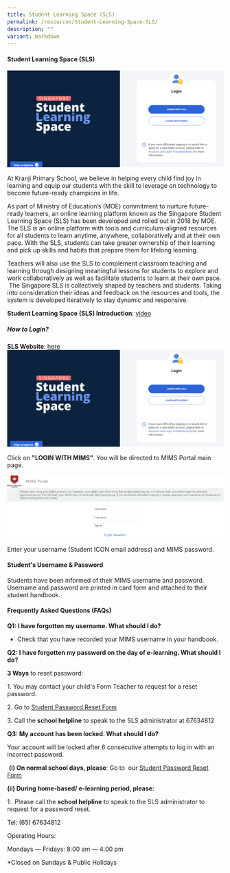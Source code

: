 ```yaml
---
title: Student Learning Space (SLS)
permalink: /resources/Student-Learning-Space-SLS/
description: ""
variant: markdown
---
```

#### **Student Learning Space (SLS)**
![](/images/Our%20Curriculum/Departments/ICT/Student%20Learning%20Space/SLS_main_page_login_2024.png)


At Kranji Primary School, we believe in helping every child find joy in learning and equip our students with the skill to leverage on technology to become future-ready champions in life.

As part of Ministry of Education’s (MOE) commitment to nurture future-ready learners, an online learning platform known as the Singapore Student Learning Space (SLS) has been developed and rolled out in 2018 by MOE. The SLS is an online platform with tools and curriculum-aligned resources for all students to&nbsp;learn anytime, anywhere, collaboratively and at their own pace. With the SLS, students can take&nbsp;greater ownership of their learning and pick up skills and habits that prepare them for lifelong learning.&nbsp; &nbsp; &nbsp; &nbsp;

Teachers will also use the SLS to complement classroom teaching and learning through designing meaningful lessons for students to explore and work collaboratively as well as facilitate students to learn at their own pace.&nbsp; &nbsp;The Singapore SLS is collectively shaped by teachers and students. Taking into consideration their ideas and feedback on the resources and tools, the system is developed iteratively to stay dynamic and responsive.  

**Student Learning Space (SLS) Introduction**: [video](https://www.youtube.com/watch?v=ht--L3Pj_yQ)

##### **How to Login?**

**SLS Website**: [here](https://vle.learning.moe.edu.sg/login)
![](/images/Our%20Curriculum/Departments/ICT/Student%20Learning%20Space/SLS_main_page_login_2024.png)


Click on **"LOGIN WITH MIMS"**. You will be directed to MIMS Portal main page.

![](/images/MIMS_Login_page.png)

Enter your username (Student ICON email address) and MIMS password.

#### **Student's Username &amp; Password**&nbsp;


Students have been informed of their MIMS username and password. Username and password are printed in card form and attached to their student handbook.
  

#### **Frequently Asked Questions (FAQs)**


**Q1: I have forgotten my username. What should I do?**&nbsp;  

*   Check that you have recorded your MIMS username in your handbook.

  

**Q2:&nbsp;I have forgotten my password on the day of e-learning. What should I do?**

**3 Ways**&nbsp;to reset password:

1\. You may contact your child's Form Teacher to request for a reset password.

2\. Go to [Student Password Reset Form](http://go.gov.sg/passwordresetform)

3.&nbsp;Call the **school helpline** to speak to the SLS administrator at 67634812



  

**Q3: My account has been locked. What should I do?**&nbsp;

Your account will be locked after 6 consecutive attempts to log in with an incorrect password.&nbsp;

&nbsp;**(i) On normal school days, please**: Go to&nbsp; our <a href="http://go.gov.sg/passwordresetform" target="\_blank">Student Password Reset Form</a>&nbsp;

**(ii) During home-based/ e-learning period, please:**

1.&nbsp;&nbsp;Please call the&nbsp;**school helpline**&nbsp;to speak to the SLS administrator to request for a password reset.

Tel: (65)&nbsp;67634812

Operating Hours:&nbsp;

Mondays ― Fridays: 8:00 am ― 4:00 pm  





\*Closed on Sundays &amp; Public Holidays